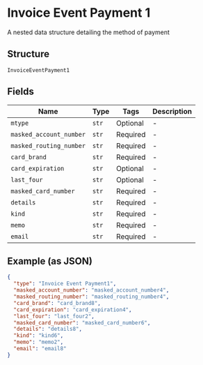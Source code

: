 
# Invoice Event Payment 1

A nested data structure detailing the method of payment

## Structure

`InvoiceEventPayment1`

## Fields

| Name | Type | Tags | Description |
|  --- | --- | --- | --- |
| `mtype` | `str` | Optional | - |
| `masked_account_number` | `str` | Required | - |
| `masked_routing_number` | `str` | Required | - |
| `card_brand` | `str` | Required | - |
| `card_expiration` | `str` | Optional | - |
| `last_four` | `str` | Optional | - |
| `masked_card_number` | `str` | Required | - |
| `details` | `str` | Required | - |
| `kind` | `str` | Required | - |
| `memo` | `str` | Required | - |
| `email` | `str` | Required | - |

## Example (as JSON)

```json
{
  "type": "Invoice Event Payment1",
  "masked_account_number": "masked_account_number4",
  "masked_routing_number": "masked_routing_number4",
  "card_brand": "card_brand8",
  "card_expiration": "card_expiration4",
  "last_four": "last_four2",
  "masked_card_number": "masked_card_number6",
  "details": "details8",
  "kind": "kind6",
  "memo": "memo2",
  "email": "email8"
}
```

